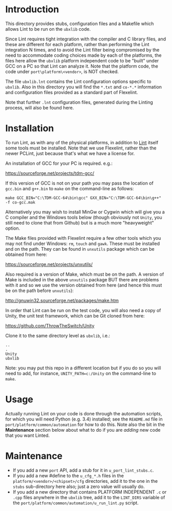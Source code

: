 # Introduction
This directory provides stubs, configuration files and a Makefile which allows Lint to be run on the `ubxlib` code.

Since Lint requires tight integration with the compiler and C library files, and these are different for each platform, rather than performing the Lint integration N times, and to avoid the Lint filter being compromised by the need to accommodate coding choices made by each of the platforms, the files here allow the `ubxlib` platform independent code to be "built" under GCC on a PC so that Lint can analyze it.  Note that the platform code, the code under `port\platform\<vendor>`, is NOT checked.

The file `ubxlib.lnt` contains the Lint configuration options specific to `ubxlib`.  Also in this directory you will find the `*.txt` and `co-*.*` information and configuration files provided as a standard part of Flexelint.

Note that further `.lnt` configuration files, generated during the Linting process, will also be found here.

# Installation
To run Lint, as with any of the physical platforms, in addition to [Lint](https://gimpel.com/) itself some tools must be installed.  Note that we use Flexelint, rather than the newer PCLint, just because that's what we have a license for.

An installation of GCC for your PC is required. e.g.:

https://sourceforge.net/projects/tdm-gcc/

If this version of GCC is not on your path you may pass the location of `gcc.bin` and `g++.bin` to `make` on the command-line as follows:

`make GCC_BIN="C:\TDM-GCC-64\bin\gcc" GXX_BIN="C:\TDM-GCC-64\bin\g++"  -f co-gcc.mak`

Alternatively you may wish to install MinGw or Cygwin which will give you a C compiler and the Windows tools below (though obviously not `Unity`, you still need to clone that from Github) but is a much more "heavyweight" option.

The Make files provided with Flexelint require a few other tools which you may not find under Windows: `rm`, `touch` and `gawk`.  These must be installed and on the path.  They can be found in `unxutils` package which can be obtained from here:

https://sourceforge.net/projects/unxutils/

Also required is a version of Make, which must be on the path.  A version of Make is included in the above `unxutils` package BUT there are problems with it and so we use the version obtained from here (and hence this must be on the path before `unxutils`):

http://gnuwin32.sourceforge.net/packages/make.htm

In order that Lint can be run on the test code, you will also need a copy of Unity, the unit test framework, which can be Git cloned from here:

https://github.com/ThrowTheSwitch/Unity

Clone it to the same directory level as `ubxlib`, i.e.:

```
..
.
Unity
ubxlib
```

Note: you may put this repo in a different location but if you do so you will need to add, for instance, `UNITY_PATH=c:/Unity` on the command-line to `make`.

# Usage
Actually running Lint on your code is done through the automation scripts, for which you will need Python (e.g. 3.4) installed; see the `README.md` file in `port/platform/common/automation` for how to do this.  Note also the bit in the **Maintenance** section below about what to do if you are *adding* new code that you want Linted.

# Maintenance
- If you add a new `port` API, add a stub for it in `u_port_lint_stubs.c`.
- If you add a new #define to the `u_cfg_*.h` files in the `platform/<vendor>/<chipset>/cfg` directories, add it to the one in the `stubs` sub-directory here also; just a zero value will usually do.
- If you add a new directory that contains PLATFORM INDEPENDENT `.c` or `.cpp` files anywhere in the `ubxlib` tree, add it to the `LINT_DIRS` variable of the `port/platform/common/automation/u_run_lint.py` script.